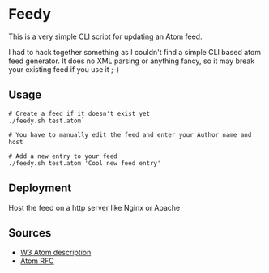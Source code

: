 # Feedy
This is a very simple CLI script for updating an Atom feed.

I had to hack together something as I couldn't find a simple CLI based atom feed generator.
It does no XML parsing or anything fancy, so it may break your existing feed if you use it ;-)

## Usage
    # Create a feed if it doesn't exist yet
    ./feedy.sh test.atom` 

    # You have to manually edit the feed and enter your Author name and host

    # Add a new entry to your feed
    ./feedy.sh test.atom 'Cool new feed entry'

## Deployment
Host the feed on a http server like Nginx or Apache

## Sources
- [W3 Atom description](https://validator.w3.org/feed/docs/atom.html)
- [Atom RFC](https://www.rfc-editor.org/rfc/rfc4287)
